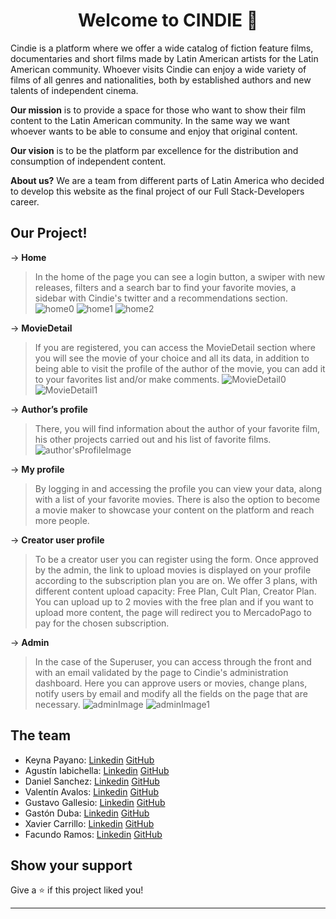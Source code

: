 <h1 align="center">Welcome to CINDIE 👋</h1>
<p>
Cindie is a platform where we offer a wide catalog of fiction feature films, documentaries and short films made by Latin American artists for the Latin American community. Whoever visits Cindie can enjoy a wide variety of films of all genres and nationalities, both by established authors and new talents of independent cinema.
</p>

**Our mission** is to provide a space for those who want to show their film content to the Latin American community. In the same way we want whoever wants to be able to consume and enjoy that original content.

**Our vision** is to be the platform par excellence for the distribution and consumption of independent content.

**About us?** We are a team from different parts of Latin America who decided to develop this website as the final project of our Full Stack-Developers career.


## Our Project!

-> **Home**
> In the home of the page you can see a login button, a swiper with new releases, filters and a search bar to find your favorite movies, a sidebar with Cindie's twitter and a recommendations section.
> ![home0](https://i.ibb.co/C9C64zq/home0.png)
> ![home1](https://i.ibb.co/6nbt8Hq/home1.png)
> ![home2](https://i.ibb.co/JqFMnt8/home2.png)

-> **MovieDetail**
> If you are registered, you can access the MovieDetail section where you will see the movie of your choice and all its data, in addition to being able to visit the profile of the author of the movie, you can add it to your favorites list and/or make comments.
![MovieDetail0](https://i.ibb.co/TbFJ83Y/movie-Detail0.png)
![MovieDetail1](https://i.ibb.co/y049F1n/movie-Detail1.png)

-> **Author’s profile**
> There, you will find information about the author of your favorite film, his other projects carried out and his list of favorite films.
> ![author'sProfileImage](https://i.ibb.co/HBTRcY6/authors-Profile0.png)

-> **My profile**
> By logging in and accessing the profile you can view your data, along with a list of your favorite movies. There is also the option to become a movie maker to showcase your content on the platform and reach more people.

-> **Creator user profile**
> To be a creator user you can register using the form. Once approved by the admin, the link to upload movies is displayed on your profile according to the subscription plan you are on.
> We offer 3 plans, with different content upload capacity: Free Plan, Cult Plan, Creator Plan. You can upload up to 2 movies with the free plan and if you want to upload more content, the page will redirect you to MercadoPago to pay for the chosen subscription.

-> **Admin**
> In the case of the Superuser, you can access through the front and with an email validated by the page to Cindie's administration dashboard. Here you can approve users or movies, change plans, notify users by email and modify all the fields on the page that are necessary.
![adminImage](https://i.ibb.co/h7KvqLb/admin0.png)
![adminImage1](https://i.ibb.co/zfKk6nL/admin1.png)

## The team

* Keyna Payano: [Linkedin](https://www.linkedin.com/in/keynarp/) [GitHub](https://github.com/keyn4)
* Agustín Iabichella: [Linkedin](https://www.linkedin.com/in/iabichellarobert/) [GitHub](https://github.com/AgusRobert)
* Daniel Sanchez: [Linkedin](https://www.linkedin.com/in/dasmmer/) [GitHub](https://github.com/Aterael)
* Valentín Avalos: [Linkedin](https://www.linkedin.com/in/valentinnavalos/) [GitHub](https://github.com/valentinnavalos)
* Gustavo Gallesio: [Linkedin](https://www.linkedin.com/in/gustavogallesio/) [GitHub](https://github.com/guenga1968)
* Gastón Duba: [Linkedin](https://www.linkedin.com/in/gastonduba/) [GitHub](https://github.com/gastond90)
* Xavier Carrillo: [Linkedin](https://www.linkedin.com/in/richardcarrillodev/) [GitHub](https://github.com/Xavier2092)
* Facundo Ramos: [Linkedin](https://www.linkedin.com/in/seba-ramos/) [GitHub](https://github.com/fsr1410)

## Show your support

Give a ⭐️ if this project liked you!

***

